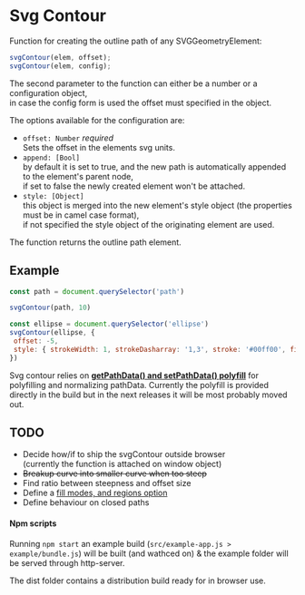 Svg Contour
===

Function for creating the outline path of any SVGGeometryElement:

```javascript
svgContour(elem, offset);
svgContour(elem, config);
```

The second parameter to the function can either be a number or a configuration object,  
in case the config form is used the offset must specified in the object.

The options available for the configuration are:
 - `offset: Number` *required*  
 Sets the offset in the elements svg units.
 - `append: [Bool]`  
 by default it is set to true, and the new path is automatically appended to the element's parent node,  
 if set to false the newly created element won't be attached.
 - `style: [Object]`  
 this object is merged into the new element's style object (the properties must be in camel case format),  
 if not specified the style object of the originating element are used.


 The function returns the outline path element.

 Example
 ------
 ```javascript
const path = document.querySelector('path')

svgContour(path, 10)

const ellipse = document.querySelector('ellipse')
svgContour(ellipse, {
  offset: -5,
  style: { strokeWidth: 1, strokeDasharray: '1,3', stroke: '#00ff00', fill: 'none' }
})
```

Svg contour relies on [**getPathData() and setPathData() polyfill**](https://github.com/jarek-foksa/path-data-polyfill.js) for polyfilling and normalizing pathData. Currently the polyfill is provided directly in the build but in the next releases it will be most probably moved out.

TODO
---
 - Decide how/if to ship the svgContour outside browser  
 (currently the function is attached on window object)
 - ~~Breakup curve into smaller curve when too steep~~
 - Find ratio between steepness and offset size
 - Define a [fill modes, and regions option](https://svgwg.org/specs/strokes/#SpecifyingStrokeAlignment)
 - Define behaviour on closed paths



#### Npm scripts

 Running `npm start` an example build (`src/example-app.js > example/bundle.js`) will be built (and wathced on) & the example folder will be served through http-server.


 The dist folder contains a distribution build ready for in browser use.
